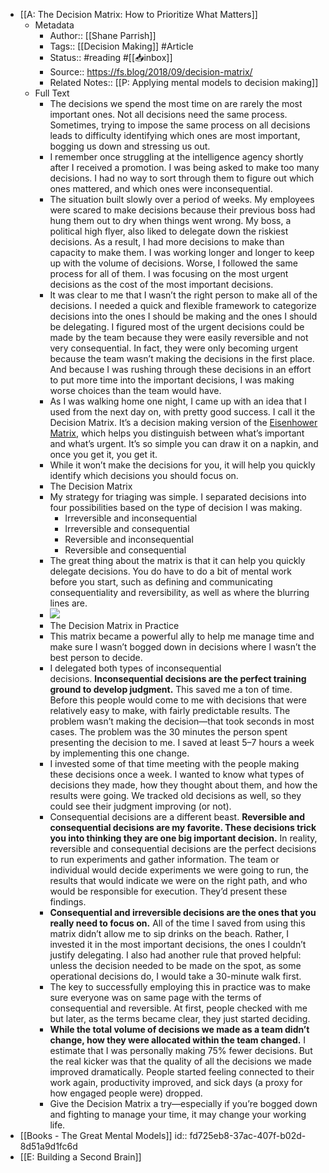 - [[A: The Decision Matrix: How to Prioritize What Matters]]
	- Metadata
		- Author:: [[Shane Parrish]]
		- Tags:: [[Decision Making]] #Article
		- Status:: #reading #[[📥inbox]]
		- Source:: https://fs.blog/2018/09/decision-matrix/
		- Related Notes:: [[P: Applying mental models to decision making]]
	- Full Text
		- The decisions we spend the most time on are rarely the most important ones. Not all decisions need the same process. Sometimes, trying to impose the same process on all decisions leads to difficulty identifying which ones are most important, bogging us down and stressing us out.
		- I remember once struggling at the intelligence agency shortly after I received a promotion. I was being asked to make too many decisions. I had no way to sort through them to figure out which ones mattered, and which ones were inconsequential.
		- The situation built slowly over a period of weeks. My employees were scared to make decisions because their previous boss had hung them out to dry when things went wrong. My boss, a political high flyer, also liked to delegate down the riskiest decisions. As a result, I had more decisions to make than capacity to make them. I was working longer and longer to keep up with the volume of decisions. Worse, I followed the same process for all of them. I was focusing on the most urgent decisions as the cost of the most important decisions.
		- It was clear to me that I wasn’t the right person to make all of the decisions. I needed a quick and flexible framework to categorize decisions into the ones I should be making and the ones I should be delegating. I figured most of the urgent decisions could be made by the team because they were easily reversible and not very consequential. In fact, they were only becoming urgent because the team wasn’t making the decisions in the first place. And because I was rushing through these decisions in an effort to put more time into the important decisions, I was making worse choices than the team would have.
		- As I was walking home one night, I came up with an idea that I used from the next day on, with pretty good success. I call it the Decision Matrix. It’s a decision making version of the [Eisenhower Matrix](https://fs.blog/2013/04/how-to-work-more-efficiently-the-eisenhower-matrix/), which helps you distinguish between what’s important and what’s urgent. It’s so simple you can draw it on a napkin, and once you get it, you get it.
		- While it won’t make the decisions for you, it will help you quickly identify which decisions you should focus on.
		- The Decision Matrix
		- My strategy for triaging was simple. I separated decisions into four possibilities based on the type of decision I was making.
			- Irreversible and inconsequential
			- Irreversible and consequential
			- Reversible and inconsequential
			- Reversible and consequential
		- The great thing about the matrix is that it can help you quickly delegate decisions. You do have to do a bit of mental work before you start, such as defining and communicating consequentiality and reversibility, as well as where the blurring lines are.
		- ![](https://149366099.v2.pressablecdn.com/wp-content/uploads/2018/09/Decision-Matrix.png)
		- The Decision Matrix in Practice
		- This matrix became a powerful ally to help me manage time and make sure I wasn’t bogged down in decisions where I wasn’t the best person to decide.
		- I delegated both types of inconsequential decisions. **Inconsequential decisions are the perfect training ground to develop judgment.** This saved me a ton of time. Before this people would come to me with decisions that were relatively easy to make, with fairly predictable results. The problem wasn’t making the decision—that took seconds in most cases. The problem was the 30 minutes the person spent presenting the decision to me. I saved at least 5–7 hours a week by implementing this one change.
		- I invested some of that time meeting with the people making these decisions once a week. I wanted to know what types of decisions they made, how they thought about them, and how the results were going. We tracked old decisions as well, so they could see their judgment improving (or not).
		- Consequential decisions are a different beast. **Reversible and consequential decisions are my favorite. These decisions trick you into thinking they are one big important decision.** In reality, reversible and consequential decisions are the perfect decisions to run experiments and gather information. The team or individual would decide experiments we were going to run, the results that would indicate we were on the right path, and who would be responsible for execution. They’d present these findings.
		- **Consequential and irreversible decisions are the ones that you really need to focus on.** All of the time I saved from using this matrix didn’t allow me to sip drinks on the beach. Rather, I invested it in the most important decisions, the ones I couldn’t justify delegating. I also had another rule that proved helpful: unless the decision needed to be made on the spot, as some operational decisions do, I would take a 30-minute walk first.
		- The key to successfully employing this in practice was to make sure everyone was on same page with the terms of consequential and reversible. At first, people checked with me but later, as the terms became clear, they just started deciding.
		- **While the total volume of decisions we made as a team didn’t change, how they were allocated within the team changed.** I estimate that I was personally making 75% fewer decisions. But the real kicker was that the quality of all the decisions we made improved dramatically. People started feeling connected to their work again, productivity improved, and sick days (a proxy for how engaged people were) dropped.
		- Give the Decision Matrix a try—especially if you’re bogged down and fighting to manage your time, it may change your working life.
- [[Books - The Great Mental Models]]
  id:: fd725eb8-37ac-407f-b02d-8d51a9d1fc6d
- [[E: Building a Second Brain]]